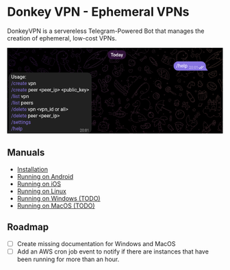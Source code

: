 Donkey VPN - Ephemeral VPNs
===

DonkeyVPN is a servereless Telegram-Powered Bot that manages the creation of ephemeral, low-cost VPNs.

![DonkeyVPN](docs/assets/donkeyvpn-03.png)

## Manuals
- [Installation](docs/installation.md)
- [Running on Android](docs/android.md)
- [Running on iOS](docs/ios.md)
- [Running on Linux](docs/linux.md)
- [Running on Windows (TODO)](docs/windows.md)
- [Running on MacOS (TODO)](docs/macos.md)

## Roadmap
- [ ] Create missing documentation for Windows and MacOS
- [ ] Add an AWS cron job event to notify if there are instances that have been running for more than an hour.
